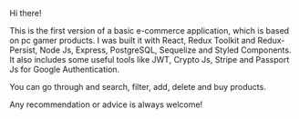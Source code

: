 Hi there!

This is the first version of a basic e-commerce application, which is based on pc gamer products. I was built it with React, Redux Toolkit and Redux-Persist, Node Js, Express, PostgreSQL, Sequelize and Styled Components. It also includes some useful tools like JWT, Crypto Js, Stripe and Passport Js for Google Authentication.

You can go through and search, filter, add, delete and buy products.

Any recommendation or advice is always welcome! 

